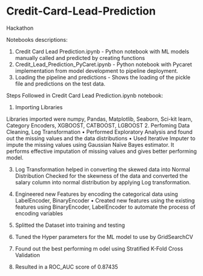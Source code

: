 # Credit-Card-Lead-Prediction
Hackathon

Notebooks descriptions:
1. Credit Card Lead Prediction.ipynb - Python notebook with ML models manually called and predicted by creating functions
2. Credit_Lead_Prediction_PyCaret.ipynb - Python notebook with Pycaret implementation from model development to pipeline deployment.
3. Loading the pipeline and predictions - Shows the loading of the pickle file and predictions on the test data.

Steps Followed in Credit Card Lead Prediction.ipynb notebook:
1.	Importing Libraries
 
Libraries imported were numpy, Pandas, Matplotlib, Seaborn, Sci-kit learn, Category Encoders, XGBOOST, CATBOOST, LGBOOST
2.	Perfoming Data Cleaning, Log Transformation
•	Performed Exploratory Analysis and found out the missing values and the data distributions
•	Used Iterative Imputer to impute the missing values using Gaussian Naïve Bayes estimator. It performs effective imputation of missing values and gives better performing model.
 
 
3.	Log Transformation helped in converting the skewed data into Normal Distribution
Checked for the skewness of the data and converted the salary column into normal distribution by applying Log transformation.

   
4.	Engineered new Features by encoding the categorical data using LabelEncoder, BinaryEncoder
•	Created new features using the existing features using BinaryEncoder, LabelEncoder to automate the process of encoding variables
 
5.	Splitted the Dataset into training and testing 

6.	Tuned the Hyper parameters for the ML model to use by GridSearchCV

 
7.	Found out the best performing m odel using Stratified K-Fold Cross Validation

8.	Resulted in a ROC_AUC score of 0.87435

 


